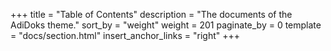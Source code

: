 +++
title = "Table of Contents"
description = "The documents of the AdiDoks theme."
sort_by = "weight"
weight = 201
paginate_by = 0
template = "docs/section.html"
insert_anchor_links = "right"
+++
